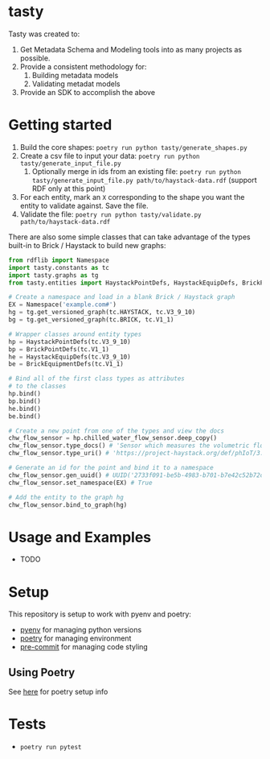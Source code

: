 # tasty

Tasty was created to:
1. Get Metadata Schema and Modeling tools into as many projects as possible.
1. Provide a consistent methodology for:
    1. Building metadata models
    1. Validating metadat models
1. Provide an SDK to accomplish the above

# Getting started
1. Build the core shapes: `poetry run python tasty/generate_shapes.py`
1. Create a csv file to input your data: `poetry run python tasty/generate_input_file.py`
    1. Optionally merge in ids from an existing file: `poetry run python tasty/generate_input_file.py path/to/haystack-data.rdf` (support RDF only at this point)
1. For each entity, mark an `X` corresponding to the shape you want the entity to validate against. Save the file.
1. Validate the file: `poetry run python tasty/validate.py path/to/haystack-data.rdf`

There are also some simple classes that can take advantage of the types built-in to Brick / Haystack to build new graphs:
```python
from rdflib import Namespace
import tasty.constants as tc
import tasty.graphs as tg
from tasty.entities import HaystackPointDefs, HaystackEquipDefs, BrickPointDefs, BrickEquipmentDefs

# Create a namespace and load in a blank Brick / Haystack graph
EX = Namespace('example.com#')
hg = tg.get_versioned_graph(tc.HAYSTACK, tc.V3_9_10)
bg = tg.get_versioned_graph(tc.BRICK, tc.V1_1)

# Wrapper classes around entity types
hp = HaystackPointDefs(tc.V3_9_10)
bp = BrickPointDefs(tc.V1_1)
he = HaystackEquipDefs(tc.V3_9_10)
be = BrickEquipmentDefs(tc.V1_1)

# Bind all of the first class types as attributes
# to the classes
hp.bind()
bp.bind()
he.bind()
be.bind()

# Create a new point from one of the types and view the docs
chw_flow_sensor = hp.chilled_water_flow_sensor.deep_copy()
chw_flow_sensor.type_docs() # 'Sensor which measures the volumetric flow of chilled water'
chw_flow_sensor.type_uri() # 'https://project-haystack.org/def/phIoT/3.9.10#chilled-water-flow-sensor'

# Generate an id for the point and bind it to a namespace
chw_flow_sensor.gen_uuid() # UUID('2733f091-be5b-4983-b701-b7e42c52b72c')
chw_flow_sensor.set_namespace(EX) # True

# Add the entity to the graph hg
chw_flow_sensor.bind_to_graph(hg)
```

# Usage and Examples
- TODO

# Setup
This repository is setup to work with pyenv and poetry:
- [pyenv](https://github.com/pyenv/pyenv#installation) for managing python versions
- [poetry](https://python-poetry.org/docs/#installation) for managing environment
- [pre-commit](https://pre-commit.com/#install) for managing code styling

## Using Poetry
See [here](https://gist.github.com/corymosiman12/26fb682df2d36b5c9155f344eccbe404) for poetry setup info

# Tests
- `poetry run pytest`
